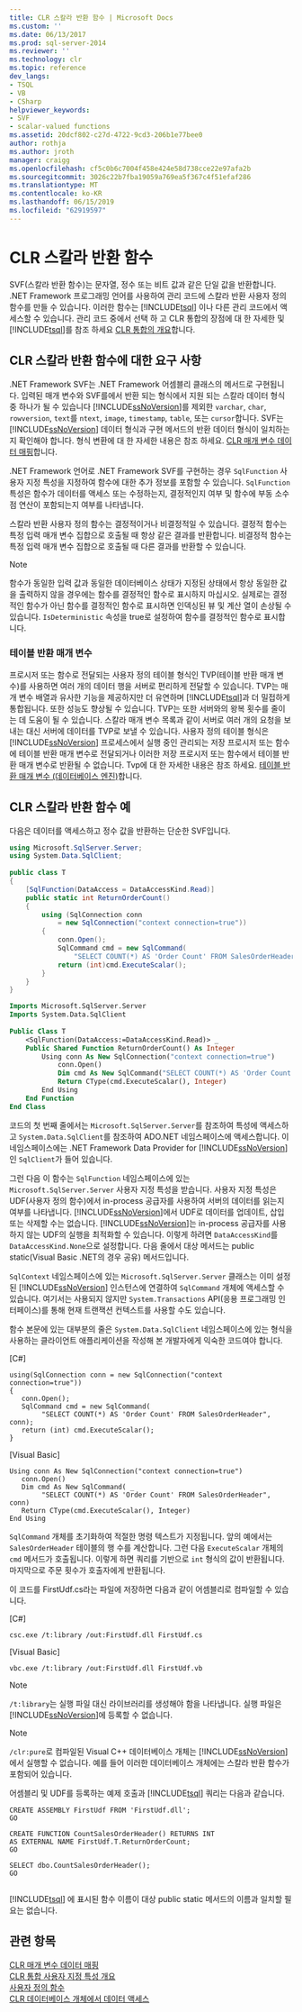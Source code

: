 ```yaml
---
title: CLR 스칼라 반환 함수 | Microsoft Docs
ms.custom: ''
ms.date: 06/13/2017
ms.prod: sql-server-2014
ms.reviewer: ''
ms.technology: clr
ms.topic: reference
dev_langs:
- TSQL
- VB
- CSharp
helpviewer_keywords:
- SVF
- scalar-valued functions
ms.assetid: 20dcf802-c27d-4722-9cd3-206b1e77bee0
author: rothja
ms.author: jroth
manager: craigg
ms.openlocfilehash: cf5c0b6c7004f458e424e58d738cce22e97afa2b
ms.sourcegitcommit: 3026c22b7fba19059a769ea5f367c4f51efaf286
ms.translationtype: MT
ms.contentlocale: ko-KR
ms.lasthandoff: 06/15/2019
ms.locfileid: "62919597"
---
```

# <a name="clr-scalar-valued-functions"></a>CLR 스칼라 반환 함수
  SVF(스칼라 반환 함수)는 문자열, 정수 또는 비트 값과 같은 단일 값을 반환합니다. .NET Framework 프로그래밍 언어를 사용하여 관리 코드에 스칼라 반환 사용자 정의 함수를 만들 수 있습니다. 이러한 함수는 [!INCLUDE[tsql](../../includes/tsql-md.md)] 이나 다른 관리 코드에서 액세스할 수 있습니다. 관리 코드 중에서 선택 하 고 CLR 통합의 장점에 대 한 자세한 및 [!INCLUDE[tsql](../../includes/tsql-md.md)]를 참조 하세요 [CLR 통합의 개요](../clr-integration/clr-integration-overview.md)합니다.  
  
## <a name="requirements-for-clr-scalar-valued-functions"></a>CLR 스칼라 반환 함수에 대한 요구 사항  
 .NET Framework SVF는 .NET Framework 어셈블리 클래스의 메서드로 구현됩니다. 입력된 매개 변수와 SVF를에서 반환 되는 형식에서 지원 되는 스칼라 데이터 형식 중 하나가 될 수 있습니다 [!INCLUDE[ssNoVersion](../../includes/ssnoversion-md.md)]를 제외한 `varchar`, `char`, `rowversion`, `text`를 `ntext`, `image`, `timestamp`, `table`, 또는 `cursor`합니다. SVF는 [!INCLUDE[ssNoVersion](../../includes/ssnoversion-md.md)] 데이터 형식과 구현 메서드의 반환 데이터 형식이 일치하는지 확인해야 합니다. 형식 변환에 대 한 자세한 내용은 참조 하세요. [CLR 매개 변수 데이터 매핑](../clr-integration-database-objects-types-net-framework/mapping-clr-parameter-data.md)합니다.  
  
 .NET Framework 언어로 .NET Framework SVF를 구현하는 경우 `SqlFunction` 사용자 지정 특성을 지정하여 함수에 대한 추가 정보를 포함할 수 있습니다. `SqlFunction` 특성은 함수가 데이터를 액세스 또는 수정하는지, 결정적인지 여부 및 함수에 부동 소수점 연산이 포함되는지 여부를 나타냅니다.  
  
 스칼라 반환 사용자 정의 함수는 결정적이거나 비결정적일 수 있습니다. 결정적 함수는 특정 입력 매개 변수 집합으로 호출될 때 항상 같은 결과를 반환합니다. 비결정적 함수는 특정 입력 매개 변수 집합으로 호출될 때 다른 결과를 반환할 수 있습니다.  
  
> [!NOTE]  
>  함수가 동일한 입력 값과 동일한 데이터베이스 상태가 지정된 상태에서 항상 동일한 값을 출력하지 않을 경우에는 함수를 결정적인 함수로 표시하지 마십시오. 실제로는 결정적인 함수가 아닌 함수를 결정적인 함수로 표시하면 인덱싱된 뷰 및 계산 열이 손상될 수 있습니다. `IsDeterministic` 속성을 true로 설정하여 함수를 결정적인 함수로 표시합니다.  
  
### <a name="table-valued-parameters"></a>테이블 반환 매개 변수  
 프로시저 또는 함수로 전달되는 사용자 정의 테이블 형식인 TVP(테이블 반환 매개 변수)를 사용하면 여러 개의 데이터 행을 서버로 편리하게 전달할 수 있습니다. TVP는 매개 변수 배열과 유사한 기능을 제공하지만 더 유연하며 [!INCLUDE[tsql](../../includes/tsql-md.md)]과 더 밀접하게 통합됩니다. 또한 성능도 향상될 수 있습니다. TVP는 또한 서버와의 왕복 횟수를 줄이는 데 도움이 될 수 있습니다. 스칼라 매개 변수 목록과 같이 서버로 여러 개의 요청을 보내는 대신 서버에 데이터를 TVP로 보낼 수 있습니다. 사용자 정의 테이블 형식은 [!INCLUDE[ssNoVersion](../../includes/ssnoversion-md.md)] 프로세스에서 실행 중인 관리되는 저장 프로시저 또는 함수에 테이블 반환 매개 변수로 전달되거나 이러한 저장 프로시저 또는 함수에서 테이블 반환 매개 변수로 반환될 수 없습니다. Tvp에 대 한 자세한 내용은 참조 하세요. [테이블 반환 매개 변수 &#40;데이터베이스 엔진&#41;](../tables/use-table-valued-parameters-database-engine.md)합니다.  
  
## <a name="example-of-a-clr-scalar-valued-function"></a>CLR 스칼라 반환 함수 예  
 다음은 데이터를 액세스하고 정수 값을 반환하는 단순한 SVF입니다.  
  
```csharp  
using Microsoft.SqlServer.Server;  
using System.Data.SqlClient;  
  
public class T  
{  
    [SqlFunction(DataAccess = DataAccessKind.Read)]  
    public static int ReturnOrderCount()  
    {  
        using (SqlConnection conn   
            = new SqlConnection("context connection=true"))  
        {  
            conn.Open();  
            SqlCommand cmd = new SqlCommand(  
                "SELECT COUNT(*) AS 'Order Count' FROM SalesOrderHeader", conn);  
            return (int)cmd.ExecuteScalar();  
        }  
    }  
}  
```  
  
```vb  
Imports Microsoft.SqlServer.Server  
Imports System.Data.SqlClient  
  
Public Class T  
    <SqlFunction(DataAccess:=DataAccessKind.Read)> _  
    Public Shared Function ReturnOrderCount() As Integer  
        Using conn As New SqlConnection("context connection=true")  
            conn.Open()  
            Dim cmd As New SqlCommand("SELECT COUNT(*) AS 'Order Count' FROM SalesOrderHeader", conn)  
            Return CType(cmd.ExecuteScalar(), Integer)  
        End Using  
    End Function  
End Class  
```  
  
 코드의 첫 번째 줄에서는 `Microsoft.SqlServer.Server`를 참조하여 특성에 액세스하고 `System.Data.SqlClient`를 참조하여 ADO.NET 네임스페이스에 액세스합니다. 이 네임스페이스에는 .NET Framework Data Provider for [!INCLUDE[ssNoVersion](../../includes/ssnoversion-md.md)]인 `SqlClient`가 들어 있습니다.  
  
 그런 다음 이 함수는 `SqlFunction` 네임스페이스에 있는 `Microsoft.SqlServer.Server` 사용자 지정 특성을 받습니다. 사용자 지정 특성은 UDF(사용자 정의 함수)에서 in-process 공급자를 사용하여 서버의 데이터를 읽는지 여부를 나타냅니다. [!INCLUDE[ssNoVersion](../../includes/ssnoversion-md.md)]에서 UDF로 데이터를 업데이트, 삽입 또는 삭제할 수는 없습니다. [!INCLUDE[ssNoVersion](../../includes/ssnoversion-md.md)]는 in-process 공급자를 사용하지 않는 UDF의 실행을 최적화할 수 있습니다. 이렇게 하려면 `DataAccessKind`를 `DataAccessKind.None`으로 설정합니다. 다음 줄에서 대상 메서드는 public static(Visual Basic .NET의 경우 공유) 메서드입니다.  
  
 `SqlContext` 네임스페이스에 있는 `Microsoft.SqlServer.Server` 클래스는 이미 설정된 [!INCLUDE[ssNoVersion](../../includes/ssnoversion-md.md)] 인스턴스에 연결하여 `SqlCommand` 개체에 액세스할 수 있습니다. 여기서는 사용되지 않지만 `System.Transactions` API(응용 프로그래밍 인터페이스)를 통해 현재 트랜잭션 컨텍스트를 사용할 수도 있습니다.  
  
 함수 본문에 있는 대부분의 줄은 `System.Data.SqlClient` 네임스페이스에 있는 형식을 사용하는 클라이언트 애플리케이션을 작성해 본 개발자에게 익숙한 코드여야 합니다.  
  
 [C#]  
  
```  
using(SqlConnection conn = new SqlConnection("context connection=true"))   
{  
   conn.Open();  
   SqlCommand cmd = new SqlCommand(  
        "SELECT COUNT(*) AS 'Order Count' FROM SalesOrderHeader", conn);  
   return (int) cmd.ExecuteScalar();  
}    
```  
  
 [Visual Basic]  
  
```  
Using conn As New SqlConnection("context connection=true")  
   conn.Open()  
   Dim cmd As New SqlCommand( _  
        "SELECT COUNT(*) AS 'Order Count' FROM SalesOrderHeader", conn)  
   Return CType(cmd.ExecuteScalar(), Integer)  
End Using  
```  
  
 `SqlCommand` 개체를 초기화하여 적절한 명령 텍스트가 지정됩니다. 앞의 예에서는 `SalesOrderHeader` 테이블의 행 수를 계산합니다. 그런 다음 `ExecuteScalar` 개체의 `cmd` 메서드가 호출됩니다. 이렇게 하면 쿼리를 기반으로 `int` 형식의 값이 반환됩니다. 마지막으로 주문 횟수가 호출자에게 반환됩니다.  
  
 이 코드를 FirstUdf.cs라는 파일에 저장하면 다음과 같이 어셈블리로 컴파일할 수 있습니다.  
  
 [C#]  
  
```  
csc.exe /t:library /out:FirstUdf.dll FirstUdf.cs   
```  
  
 [Visual Basic]  
  
```  
vbc.exe /t:library /out:FirstUdf.dll FirstUdf.vb  
```  
  
> [!NOTE]  
>  `/t:library`는 실행 파일 대신 라이브러리를 생성해야 함을 나타냅니다. 실행 파일은 [!INCLUDE[ssNoVersion](../../includes/ssnoversion-md.md)]에 등록할 수 없습니다.  
  
> [!NOTE]  
>  `/clr:pure`로 컴파일된 Visual C++ 데이터베이스 개체는 [!INCLUDE[ssNoVersion](../../includes/ssnoversion-md.md)]에서 실행할 수 없습니다. 예를 들어 이러한 데이터베이스 개체에는 스칼라 반환 함수가 포함되어 있습니다.  
  
 어셈블리 및 UDF를 등록하는 예제 호출과 [!INCLUDE[tsql](../../includes/tsql-md.md)] 쿼리는 다음과 같습니다.  
  
```  
CREATE ASSEMBLY FirstUdf FROM 'FirstUdf.dll';  
GO  
  
CREATE FUNCTION CountSalesOrderHeader() RETURNS INT   
AS EXTERNAL NAME FirstUdf.T.ReturnOrderCount;   
GO  
  
SELECT dbo.CountSalesOrderHeader();  
GO  
  
```  
  
 [!INCLUDE[tsql](../../includes/tsql-md.md)] 에 표시된 함수 이름이 대상 public static 메서드의 이름과 일치할 필요는 없습니다.  
  
## <a name="see-also"></a>관련 항목  
 [CLR 매개 변수 데이터 매핑](../clr-integration-database-objects-types-net-framework/mapping-clr-parameter-data.md)   
 [CLR 통합 사용자 지정 특성 개요](../../database-engine/dev-guide/overview-of-clr-integration-custom-attributes.md)   
 [사용자 정의 함수](../user-defined-functions/user-defined-functions.md)   
 [CLR 데이터베이스 개체에서 데이터 액세스](../clr-integration/data-access/data-access-from-clr-database-objects.md)  
  
  
